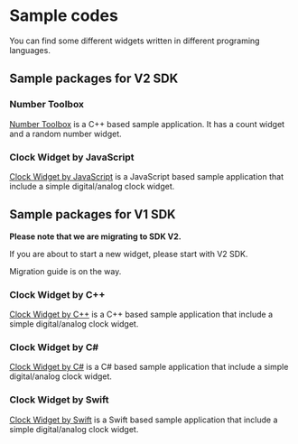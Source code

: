 # Sample codes
You can find some different widgets written in different programing languages. 

## Sample packages for V2 SDK

### Number Toolbox
[Number Toolbox](https://github.com/AVerMedia-Technologies-Inc/NumberToolbox) is a C++ based sample application. 
It has a count widget and a random number widget.

### Clock Widget by JavaScript
[Clock Widget by JavaScript](https://github.com/AVerMedia-Technologies-Inc/WidgetJSSample) is a JavaScript based sample application
that include a simple digital/analog clock widget.

## Sample packages for V1 SDK

**Please note that we are migrating to SDK V2.**

If you are about to start a new widget, please start with V2 SDK.

Migration guide is on the way.

### Clock Widget by C++
[Clock Widget by C++](https://github.com/AVerMedia-Technologies-Inc/WidgetCPPSample) is a C++ based sample application
that include a simple digital/analog clock widget.

### Clock Widget by C#
[Clock Widget by C#](https://github.com/AVerMedia-Technologies-Inc/WidgetCShapeSample) is a C# based sample application
that include a simple digital/analog clock widget. 

### Clock Widget by Swift
[Clock Widget by Swift](https://github.com/AVerMedia-Technologies-Inc/WidgetSwiftSample) is a Swift based sample application
that include a simple digital/analog clock widget. 

